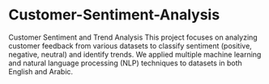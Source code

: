 # Customer-Sentiment-Analysis
Customer Sentiment and Trend Analysis This project focuses on analyzing customer feedback from various datasets to classify sentiment (positive, negative, neutral) and identify trends. We applied multiple machine learning and natural language processing (NLP) techniques to datasets in both English and Arabic.
